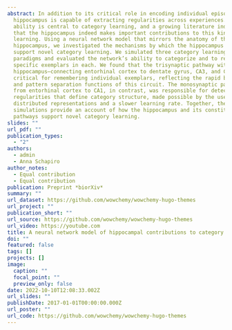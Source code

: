 ```yaml
---
abstract: In addition to its critical role in encoding individual episodes, the
  hippocampus is capable of extracting regularities across experiences. This
  ability is central to category learning, and a growing literature indicates
  that the hippocampus indeed makes important contributions to this kind of
  learning. Using a neural network model that mirrors the anatomy of the
  hippocampus, we investigated the mechanisms by which the hippocampus may
  support novel category learning. We simulated three category learning
  paradigms and evaluated the network’s ability to categorize and to recognize
  specific exemplars in each. We found that the trisynaptic pathway within the
  hippocampus—connecting entorhinal cortex to dentate gyrus, CA3, and CA1—was
  critical for remembering individual exemplars, reflecting the rapid binding
  and pattern separation functions of this circuit. The monosynaptic pathway
  from entorhinal cortex to CA1, in contrast, was responsible for detecting the
  regularities that define category structure, made possible by the use of
  distributed representations and a slower learning rate. Together, the
  simulations provide an account of how the hippocampus and its constituent
  pathways support novel category learning.
slides: ""
url_pdf: ""
publication_types:
  - "2"
authors:
  - admin
  - Anna Schapiro
author_notes:
  - Equal contribution
  - Equal contribution
publication: Preprint *biorXiv*
summary: ""
url_dataset: https://github.com/wowchemy/wowchemy-hugo-themes
url_project: ""
publication_short: ""
url_source: https://github.com/wowchemy/wowchemy-hugo-themes
url_video: https://youtube.com
title: A neural network model of hippocampal contributions to category learning
doi: ""
featured: false
tags: []
projects: []
image:
  caption: ""
  focal_point: ""
  preview_only: false
date: 2022-10-10T12:08:33.002Z
url_slides: ""
publishDate: 2017-01-01T00:00:00.000Z
url_poster: ""
url_code: https://github.com/wowchemy/wowchemy-hugo-themes
---
```

